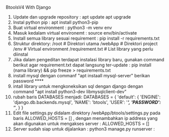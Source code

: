 BtoolsV4 With Django

1. Update dan upgrade repository :
     apt update
     apt upgrade
2. Instal python pip : apt install python3-pip
3. Buat virtual environment : python3 -m venv env
4. Masuk kedalam virtual environemt : source env/bin/activate
5. Install semua library sesuai requirement : pip install -r requirements.txt
6. Struktur direktory:
/root                # Direktori utama
  /webApp            # Direktori project
  /env               # Virtual environment
  /requirement.txt   # List library yang perlu diinstal
7. Jika dalam pengeditan terdapat instalasi library baru, gunakan command berikut agar requirement.txt dapat langsung ter-update : pip install (nama library) && pip freeze > requirements.txt
8. install mysql dengan commanf "apt instaall mysql-server" berikan password ****
9. intall library untuk mengkoneksikan sql dengan django dengan command "apt install python3-dev libmysqlclient-dev"
10. rubah baris DATABASES menjadi:
DATABASES = {
    'default': {
        'ENGINE': 'django.db.backends.mysql',
        'NAME': 'btools',
        'USER': '*****',
        'PASSWORD': '*****',
    }
}
11. Edit file settings.py didalam direktory /webApp/btools/settings.py pada baris ALLOWED_HOSTS = [] , dengan menambahkan ip address yang akan digunakan untuk mengakses server : ALLOWED_HOSTS = [<IP Address>]
12. Server sudah siap untuk dijalankan : python3 manage.py runserver <IP Address>:<Port Address>
